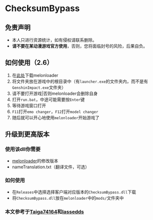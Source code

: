 # ChecksumBypass

## 免责声明
* 本人只进行资源统计，如有侵权请联系删除。
* **请不要在某动漫游戏官方使用**，否则，您将面临封号的风险，后果自负。

## 如何使用（2.6）
1) 在[此处](https://github.com/Lost-Season/ChecksumBypass/releases/tag/melonloader2.6)下载melonloader
2) 将文件夹放在游戏中的根目录中（有`launcher.exe`的文件夹内，而不是有`GenshinImpact.exe`文件夹）
3) 请不要打开游戏|否则melonloader会删除自身
4) 打开`run.bat`，中途可能需要按`Enter`键
5) 等待游戏窗口打开
6) `F11`打开`emo changer`，`F12`打开`model changer`
7) 随后就可以开心地使用`melonloader`开始游戏了

## 升级到更高版本

### 使用该dll你需要
* [melonloader](https://github.com/LavaGang/MelonLoader)的修改版本
* nameTranslation.txt（翻译文件，可选）

### 如何使用
* 在`Releases`中选择选择客户端对应版本的`ChecksumBypass.dll`下载
* 将`ChecksumBypass.dll`放在`melonloader`中的`mods/`文件夹中

### 本文参考于[Taiga74164](https://github.com/Taiga74164/ChecksumBypass-GenshinImpact#checksumbypass-genshinimpact)和[lassedds](https://github.com/lassedds/Melonloader-AnimeGaming)
